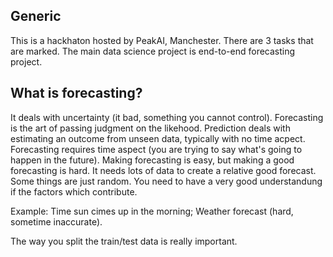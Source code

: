## Generic
This is a hackhaton hosted by PeakAI, Manchester. There are 3 tasks that are marked. The main data science project is end-to-end forecasting project.

## What is forecasting?
It deals with uncertainty (it bad, something you cannot control). Forecasting is the art of passing judgment on the likehood. Prediction deals with estimating an outcome from unseen data, typically with no time acpect.
Forecasting requires time aspect (you are trying to say what's going to happen in the future). Making forecasting is easy, but making a good forecasting is hard.
It needs lots of data to create a relative good forecast. Some things are just random. You need to have a very good understandung if the factors which contribute.

Example: Time sun cimes up in the morning; Weather forecast (hard, sometime inaccurate).

The way you split the train/test data is really important. 
